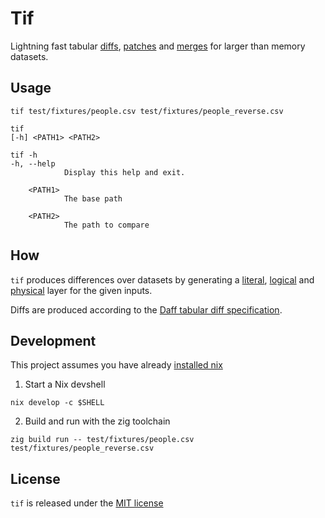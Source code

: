 # Tif

Lightning fast tabular [diffs](./docs/DIFF.md), [patches](./docs/PATCH.md) and
[merges](./docs/MERGE.md) for larger than memory datasets.

## Usage

```shell
tif test/fixtures/people.csv test/fixtures/people_reverse.csv
```

```shell
tif
[-h] <PATH1> <PATH2>
```

```shell
tif -h
-h, --help
            Display this help and exit.

    <PATH1>
            The base path

    <PATH2>
            The path to compare
```

## How

`tif` produces differences over datasets by generating a [literal](./docs/ARCHITECTURE.md#literal-layer),
[logical](./docs/ARCHITECTURE.md#logical-layer) and [physical](./docs/ARCHITECTURE.md#physical-layer) layer
for the given inputs.

Diffs are produced according to the [Daff tabular diff specification](http://paulfitz.github.io/daff-doc/spec.html).

## Development

This project assumes you have already [installed nix](https://determinate.systems/posts/determinate-nix-installer)

1. Start a Nix devshell

```shell
nix develop -c $SHELL
```

2. Build and run with the zig toolchain

```shell
zig build run -- test/fixtures/people.csv test/fixtures/people_reverse.csv
```

## License

`tif` is released under the [MIT license](./LICENSE)
